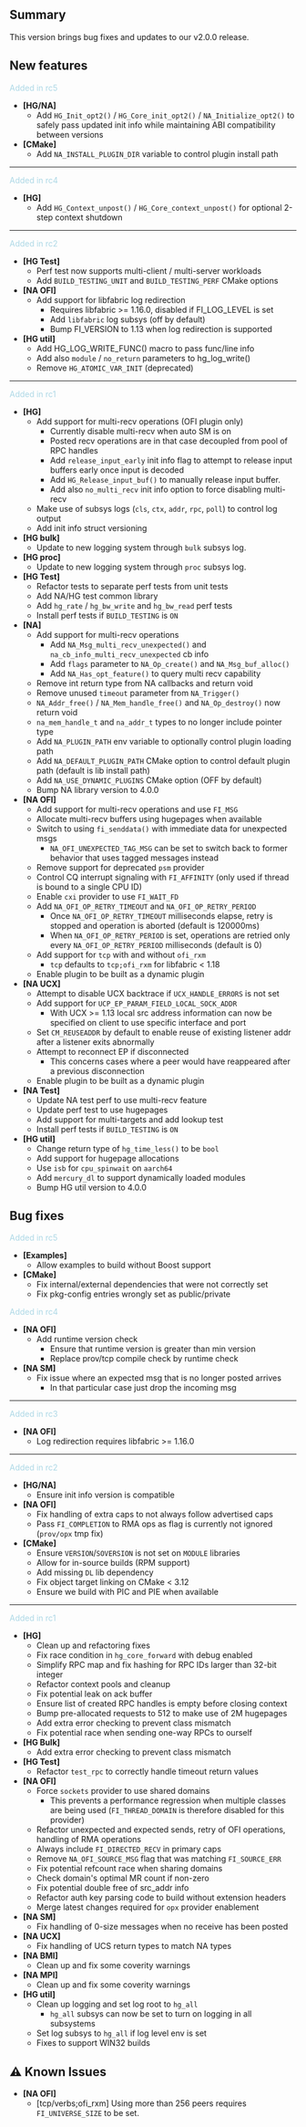 ## Summary

This version brings bug fixes and updates to our v2.0.0 release.

## New features

<span style="color:lightblue">Added in rc5</span>

- __[HG/NA]__
    - Add `HG_Init_opt2()` / `HG_Core_init_opt2()` / `NA_Initialize_opt2()` to
    safely pass updated init info while maintaining ABI compatibility between
    versions
- __[CMake]__
    - Add `NA_INSTALL_PLUGIN_DIR` variable to control plugin install path

---
<span style="color:lightblue">Added in rc4</span>

- __[HG]__
    - Add `HG_Context_unpost()` / `HG_Core_context_unpost()` for optional
    2-step context shutdown
---
<span style="color:lightblue">Added in rc2</span>

- __[HG Test]__
    - Perf test now supports multi-client / multi-server workloads
    - Add `BUILD_TESTING_UNIT` and `BUILD_TESTING_PERF` CMake options
- __[NA OFI]__
    - Add support for libfabric log redirection
        - Requires libfabric >= 1.16.0, disabled if FI_LOG_LEVEL is set
        - Add `libfabric` log subsys (off by default)
        - Bump FI_VERSION to 1.13 when log redirection is supported
- __[HG util]__
    - Add HG_LOG_WRITE_FUNC() macro to pass func/line info
    - Add also `module` / `no_return` parameters to hg_log_write()
    - Remove `HG_ATOMIC_VAR_INIT` (deprecated)
---
<span style="color:lightblue">Added in rc1</span>

- __[HG]__
    - Add support for multi-recv operations (OFI plugin only)
        - Currently disable multi-recv when auto SM is on
        - Posted recv operations are in that case decoupled from pool of RPC
        handles
        - Add `release_input_early` init info flag to attempt to release input
        buffers early once input is decoded
        - Add `HG_Release_input_buf()` to manually release input buffer.
        - Add also `no_multi_recv` init info option to force disabling
        multi-recv
    - Make use of subsys logs (`cls`, `ctx`, `addr`, `rpc`, `poll`) to control
    log output
    - Add init info struct versioning
- __[HG bulk]__
    - Update to new logging system through `bulk` subsys log.
- __[HG proc]__
    - Update to new logging system through `proc` subsys log.
- __[HG Test]__
    - Refactor tests to separate perf tests from unit tests
    - Add NA/HG test common library
    - Add `hg_rate` / `hg_bw_write` and `hg_bw_read` perf tests
    - Install perf tests if `BUILD_TESTING` is `ON`
- __[NA]__
    - Add support for multi-recv operations
        - Add `NA_Msg_multi_recv_unexpected()` and
        `na_cb_info_multi_recv_unexpected` cb info
        - Add `flags` parameter to `NA_Op_create()` and `NA_Msg_buf_alloc()`
        - Add `NA_Has_opt_feature()` to query multi recv capability
    - Remove int return type from NA callbacks and return void
    - Remove unused `timeout` parameter from `NA_Trigger()`
    - `NA_Addr_free()` / `NA_Mem_handle_free()` and `NA_Op_destroy()` now
    return void
    - `na_mem_handle_t` and `na_addr_t` types to no longer include pointer type
    - Add `NA_PLUGIN_PATH` env variable to optionally control plugin loading
    path
    - Add `NA_DEFAULT_PLUGIN_PATH` CMake option to control default plugin path
    (default is lib install path)
    - Add `NA_USE_DYNAMIC_PLUGINS` CMake option (OFF by default)
    - Bump NA library version to 4.0.0
- __[NA OFI]__
    - Add support for multi-recv operations and use `FI_MSG`
    - Allocate multi-recv buffers using hugepages when available
    - Switch to using `fi_senddata()` with immediate data for unexpected msgs
        - `NA_OFI_UNEXPECTED_TAG_MSG` can be set to switch back to former
        behavior that uses tagged messages instead
    - Remove support for deprecated `psm` provider
    - Control CQ interrupt signaling with `FI_AFFINITY` (only used if thread is
    bound to a single CPU ID)
    - Enable `cxi` provider to use `FI_WAIT_FD`
    - Add `NA_OFI_OP_RETRY_TIMEOUT` and `NA_OFI_OP_RETRY_PERIOD`
        - Once `NA_OFI_OP_RETRY_TIMEOUT` milliseconds elapse, retry is stopped
        and operation is aborted (default is 120000ms)
        - When `NA_OFI_OP_RETRY_PERIOD` is set, operations are retried only
        every `NA_OFI_OP_RETRY_PERIOD` milliseconds (default is 0)
    - Add support for `tcp` with and without `ofi_rxm`
        - `tcp` defaults to `tcp;ofi_rxm` for libfabric < 1.18
    - Enable plugin to be built as a dynamic plugin
- __[NA UCX]__
    - Attempt to disable UCX backtrace if `UCX_HANDLE_ERRORS` is not set
    - Add support for `UCP_EP_PARAM_FIELD_LOCAL_SOCK_ADDR`
        - With UCX >= 1.13 local src address information can now be specified
        on client to use specific interface and port
    - Set `CM_REUSEADDR` by default to enable reuse of existing listener addr
    after a listener exits abnormally
    - Attempt to reconnect EP if disconnected
        - This concerns cases where a peer would have reappeared after a
        previous disconnection
    - Enable plugin to be built as a dynamic plugin
- __[NA Test]__
    - Update NA test perf to use multi-recv feature
    - Update perf test to use hugepages
    - Add support for multi-targets and add lookup test
    - Install perf tests if `BUILD_TESTING` is `ON`
- __[HG util]__
    - Change return type of `hg_time_less()` to be `bool`
    - Add support for hugepage allocations
    - Use `isb` for `cpu_spinwait` on `aarch64`
    - Add `mercury_dl` to support dynamically loaded modules
    - Bump HG util version to 4.0.0

## Bug fixes

<span style="color:lightblue">Added in rc5</span>

- __[Examples]__
    - Allow examples to build without Boost support
- __[CMake]__
    - Fix internal/external dependencies that were not correctly set
    - Fix pkg-config entries wrongly set as public/private

<span style="color:lightblue">Added in rc4</span>

- __[NA OFI]__
    - Add runtime version check
        - Ensure that runtime version is greater than min version
        - Replace prov/tcp compile check by runtime check
- __[NA SM]__
    - Fix issue where an expected msg that is no longer posted arrives
        - In that particular case just drop the incoming msg
---
<span style="color:lightblue">Added in rc3</span>

- __[NA OFI]__
    - Log redirection requires libfabric >= 1.16.0
---
<span style="color:lightblue">Added in rc2</span>

- __[HG/NA]__
    - Ensure init info version is compatible
- __[NA OFI]__
    - Fix handling of extra caps to not always follow advertised caps
    - Pass `FI_COMPLETION` to RMA ops as flag is currently not ignored
    (`prov/opx` tmp fix)
- __[CMake]__
    - Ensure `VERSION`/`SOVERSION` is not set on `MODULE` libraries
    - Allow for in-source builds (RPM support)
    - Add missing `DL` lib dependency
    - Fix object target linking on CMake < 3.12
    - Ensure we build with PIC and PIE when available
---
<span style="color:lightblue">Added in rc1</span>

- __[HG]__
    - Clean up and refactoring fixes
    - Fix race condition in `hg_core_forward` with debug enabled
    - Simplify RPC map and fix hashing for RPC IDs larger than 32-bit integer
    - Refactor context pools and cleanup
    - Fix potential leak on ack buffer
    - Ensure list of created RPC handles is empty before closing context
    - Bump pre-allocated requests to 512 to make use of 2M hugepages
    - Add extra error checking to prevent class mismatch
    - Fix potential race when sending one-way RPCs to ourself
- __[HG Bulk]__
    - Add extra error checking to prevent class mismatch
- __[HG Test]__
    - Refactor `test_rpc` to correctly handle timeout return values
- __[NA OFI]__
    - Force `sockets` provider to use shared domains
        - This prevents a performance regression when multiple classes are
        being used (`FI_THREAD_DOMAIN` is therefore disabled for this provider)
    - Refactor unexpected and expected sends, retry of OFI operations, handling
    of RMA operations
    - Always include `FI_DIRECTED_RECV` in primary caps
    - Remove `NA_OFI_SOURCE_MSG` flag that was matching `FI_SOURCE_ERR`
    - Fix potential refcount race when sharing domains
    - Check domain's optimal MR count if non-zero
    - Fix potential double free of src_addr info
    - Refactor auth key parsing code to build without extension headers
    - Merge latest changes required for `opx` provider enablement
- __[NA SM]__
    -  Fix handling of 0-size messages when no receive has been posted
- __[NA UCX]__
    - Fix handling of UCS return types to match NA types
- __[NA BMI]__
    - Clean up and fix some coverity warnings
- __[NA MPI]__
    - Clean up and fix some coverity warnings
- __[HG util]__
    - Clean up logging and set log root to `hg_all`
        - `hg_all` subsys can now be set to turn on logging in all subsystems
    - Set log subsys to `hg_all` if log level env is set
    - Fixes to support WIN32 builds

## :warning: Known Issues

- __[NA OFI]__
    - [tcp/verbs;ofi_rxm] Using more than 256 peers requires `FI_UNIVERSE_SIZE`
    to be set.
